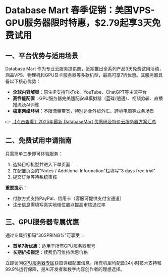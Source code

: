 # Database Mart 春季促销：美国VPS-GPU服务器限时特惠，$2.79起享3天免费试用

## 一、平台优势与适用场景

Database Mart 作为专业云服务提供商，近期推出全系列产品3天免费试用活动，涵盖VPS、物理机和GPU显卡服务器等多款机型，最高可享7折优惠。其服务器具备以下核心优势：

- **全球内容解锁**：原生IP支持TikTok、YouTube、ChatGPT等主流平台
- **高性能配置**：GPU服务器完美适配安卓模拟器（蓝碟/逍遥）、视频剪辑、直播推流及AI训练
- **稳定网络环境**：不限流量带宽，特别适合外贸外汇、跨境电商等业务场景

👉 [【点击查看】2025年最新 DatabaseMart 优惠码及特价云服务器方案汇总](https://bit.ly/DatabaseMart)

## 二、免费试用申请指南

只需简单三步即可体验服务：
1. 选择目标机型并进入下单页面
2. 在配置页面的"Notes / Additional Information"栏填写"3 days free trial"
3. 提交订单等待系统审核

**重要提示**：
- 付款方式支持PayPal、信用卡（客服可提供支付宝通道）
- 注册信息需填写真实地理位置以提高审核通过率

## 三、GPU服务器专属优惠

通过专属折扣码"30SPRING%"可享受：
- **首单7折优惠**：适用于所有GPU服务器型号
- **长期折扣锁定**：续费仍可维持优惠价格

立即访问[GPU服务器专区](https://bit.ly/DatabaseMart)获取详细配置信息。所有机型均配备24小时技术支持和99.9%运行保障，是AI开发者和数字内容创作者的理想选择。